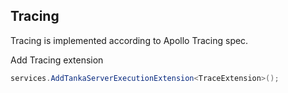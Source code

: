 ## Tracing

Tracing is implemented according to Apollo Tracing spec.

Add Tracing extension

```csharp
services.AddTankaServerExecutionExtension<TraceExtension>();
```